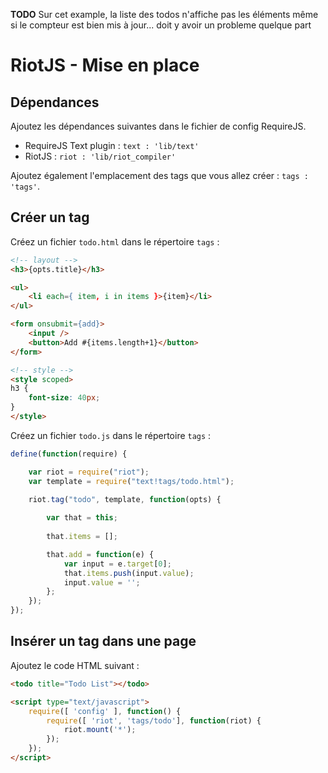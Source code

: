 
**TODO** Sur cet example, la liste des todos n'affiche pas les éléments même si le compteur est bien mis à jour... doit y avoir un probleme quelque part

# RiotJS - Mise en place

## Dépendances

Ajoutez les dépendances suivantes dans le fichier de config RequireJS.

- RequireJS Text plugin : `text : 'lib/text'`
- RiotJS : `riot : 'lib/riot_compiler'`

Ajoutez également l'emplacement des tags que vous allez créer : `tags : 'tags'`.

## Créer un tag

Créez un fichier `todo.html` dans le répertoire `tags` :

```html
<!-- layout -->
<h3>{opts.title}</h3>

<ul>
	<li each={ item, i in items }>{item}</li>
</ul>

<form onsubmit={add}>
	<input />
	<button>Add #{items.length+1}</button>
</form>

<!-- style -->
<style scoped>
h3 {
	font-size: 40px;
}
</style>
```

Créez un fichier `todo.js` dans le répertoire `tags` :

```js
define(function(require) {

	var riot = require("riot");
	var template = require("text!tags/todo.html");

	riot.tag("todo", template, function(opts) {
		
		var that = this;
		
		that.items = [];

		that.add = function(e) {
			var input = e.target[0];
			that.items.push(input.value);
			input.value = '';
		};
	});
});
```

## Insérer un tag dans une page

Ajoutez le code HTML suivant :

```html
<todo title="Todo List"></todo>

<script type="text/javascript">
	require([ 'config' ], function() {
		require([ 'riot', 'tags/todo'], function(riot) {
			riot.mount('*');
		});
	});
</script>
```
